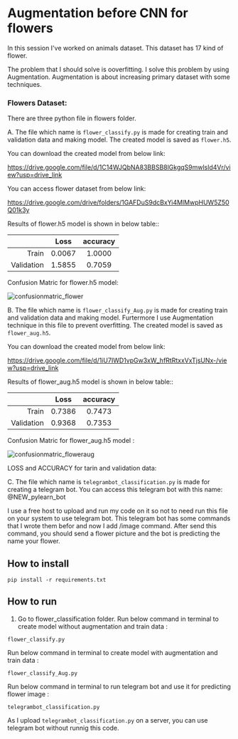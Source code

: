 # Augmentation before CNN for flowers

In this session I've worked on animals dataset.
This dataset has 17 kind of flower.

The problem that I should solve is ooverfitting. I solve this problem by using Augmentation.
Augmentation is about increasing primary dataset with some techniques.

### Flowers Dataset:

   There are three python file in flowers folder. 

A.   The file which name is `flower_classify.py` is made for creating train and validation data and making model. The created model is saved as `flower.h5`. 

 You can download the created model from below link:

 https://drive.google.com/file/d/1C14WJQbNA83BBSB8lGkgqS9mwlsld4Vr/view?usp=drive_link

You can access flower dataset from below link:

https://drive.google.com/drive/folders/1GAFDuS9dcBxYi4MlMwpHUW5Z50Q01k3y

Results of flower.h5 model is shown in below table::
 
 |               |       Loss     |      accuracy    |
 |-------------: | :------------: |:----------------:|
 |    Train      |       0.0067   |       1.0000    |
 |    Validation |       1.5855  |        0.7059    |  

Confusion Matric for flower.h5 model:

![confusionmatric_flower](https://github.com/javadnematollahi/python-assignment/assets/86910174/18952edb-256d-4012-aefe-169403df172a)


B.   The file which name is `flower_classify_Aug.py` is made for creating train and validation data and making model. Furtermore I use Augmentation technique in this file to prevent overfitting. The created model is saved as `flower_aug.h5`. 

 You can download the created model from below link:

 https://drive.google.com/file/d/1iU7IWD1vpGw3xW_hfRtRtxxVxTjsUNx-/view?usp=drive_link

Results of flower_aug.h5 model is shown in below table::
 
 |               |       Loss     |      accuracy    |
 |-------------: | :------------: |:----------------:|
 |    Train      |       0.7386   |        0.7473    |
 |    Validation |        0.9368  |        0.7353    |  

Confusion Matric for flower_aug.h5 model :

![confusionmatric_floweraug](https://github.com/javadnematollahi/python-assignment/assets/86910174/408cf54f-3509-43ce-8fe2-f5ab0a542e6f)

LOSS and ACCURACY for tarin and validation data:



C.   The file which name is `telegrambot_classification.py` is made for creating a telegram bot. You can access this telegram bot with this name:
   @NEW_pylearn_bot

   I use a free host to upload and run my code on it so not to need run this file on your system to use telegram bot.
   This telegram bot has some commands that I wrote them befor and now I add /image command. After send this command, you should send a flower picture and the bot is predicting the name your flower.


## How to install

```
pip install -r requirements.txt
```

##  How to run


1. Go to flower_classification folder.
Run below command in terminal to create model without augmentation and train data :

```
flower_classify.py
```

Run below command in terminal to create model with augmentation and train data :

```
flower_classify_Aug.py
```

Run below command in terminal to run telegram bot and use it for predicting flower image :

```
telegrambot_classification.py
```

As I upload `telegrambot_classification.py` on a server, you can use telegram bot without runnig this code.